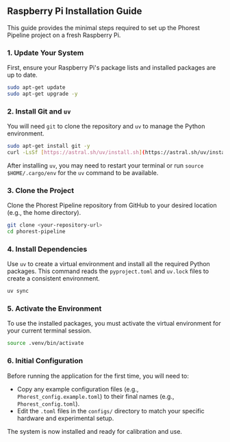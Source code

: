 ## Raspberry Pi Installation Guide

This guide provides the minimal steps required to set up the Phorest Pipeline project on a fresh Raspberry Pi.

### 1. Update Your System

First, ensure your Raspberry Pi's package lists and installed packages are up to date.
```bash
sudo apt-get update
sudo apt-get upgrade -y
```

### 2. Install Git and `uv`

You will need `git` to clone the repository and `uv` to manage the Python environment.
```bash
sudo apt-get install git -y
curl -LsSf [https://astral.sh/uv/install.sh](https://astral.sh/uv/install.sh) | sh
```
After installing `uv`, you may need to restart your terminal or run `source $HOME/.cargo/env` for the `uv` command to be available.

### 3. Clone the Project

Clone the Phorest Pipeline repository from GitHub to your desired location (e.g., the home directory).
```bash
git clone <your-repository-url>
cd phorest-pipeline
```

### 4. Install Dependencies

Use `uv` to create a virtual environment and install all the required Python packages. This command reads the `pyproject.toml` and `uv.lock` files to create a consistent environment.
```bash
uv sync
```

### 5. Activate the Environment

To use the installed packages, you must activate the virtual environment for your current terminal session.
```bash
source .venv/bin/activate
```

### 6. Initial Configuration

Before running the application for the first time, you will need to:

* Copy any example configuration files (e.g., `Phorest_config.example.toml`) to their final names (e.g., `Phorest_config.toml`).
* Edit the `.toml` files in the `configs/` directory to match your specific hardware and experimental setup.

The system is now installed and ready for calibration and use.
